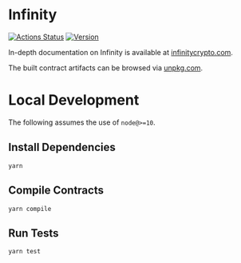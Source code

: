 # Infinity

[![Actions Status](https://github.com/InfinityWallet/infinity-core/workflows/CI/badge.svg)](https://github.com/InfinityWallet/infinity-core/actions)
[![Version](https://img.shields.io/npm/v/@infinitywallet/core)](https://www.npmjs.com/package/@infinitywallet/core)

In-depth documentation on Infinity is available at [infinitycrypto.com](https://infinitycrypto.com/docs).

The built contract artifacts can be browsed via [unpkg.com](https://unpkg.com/browse/@infinitywallet/core@latest/).

# Local Development

The following assumes the use of `node@>=10`.

## Install Dependencies

`yarn`

## Compile Contracts

`yarn compile`

## Run Tests

`yarn test`
